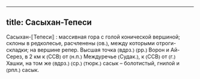 
---
title: Сасыхан-Тепеси
---
Сасыхан-⟦Тепеси⟧
: массивная гора с голой конической вершиной; склоны в редколесье, расчленены ⦅ов.⦆, между которыми отроги-складки; на вершине репер. Высшая точка ⦅вдрз.⦆ ⦅рр.⦆ Ворон и Ай-Серез, в 2 км к ⦅ССВ⦆ от ⦅н.п.⦆ Междуречье ⦅Судак.⦆, к ⦅ССВ⦆ от ⦅г.⦆ Хашки, на том же ⦅вдрз.⦆ ⦅ср.⦆ ⦅тюрк.⦆ сасык – болотистый, гнилой и ⦅рпл.⦆ сасык. 
